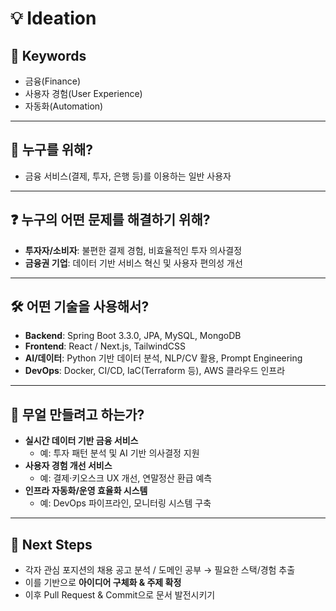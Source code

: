 # 💡 Ideation

## 🔑 Keywords

- 금융(Finance)
- 사용자 경험(User Experience)
- 자동화(Automation)

---

## 👥 누구를 위해?

- 금융 서비스(결제, 투자, 은행 등)를 이용하는 일반 사용자

---

## ❓ 누구의 어떤 문제를 해결하기 위해?

- **투자자/소비자**: 불편한 결제 경험, 비효율적인 투자 의사결정
- **금융권 기업**: 데이터 기반 서비스 혁신 및 사용자 편의성 개선

---

## 🛠 어떤 기술을 사용해서?

- **Backend**: Spring Boot 3.3.0, JPA, MySQL, MongoDB
- **Frontend**: React / Next.js, TailwindCSS
- **AI/데이터**: Python 기반 데이터 분석, NLP/CV 활용, Prompt Engineering
- **DevOps**: Docker, CI/CD, IaC(Terraform 등), AWS 클라우드 인프라

---

## 🎯 무얼 만들려고 하는가?

- **실시간 데이터 기반 금융 서비스**
  - 예: 투자 패턴 분석 및 AI 기반 의사결정 지원
- **사용자 경험 개선 서비스**
  - 예: 결제·키오스크 UX 개선, 연말정산 환급 예측
- **인프라 자동화/운영 효율화 시스템**
  - 예: DevOps 파이프라인, 모니터링 시스템 구축

---

## 📅 Next Steps

- 각자 관심 포지션의 채용 공고 분석 / 도메인 공부 → 필요한 스택/경험 추출
- 이를 기반으로 **아이디어 구체화 & 주제 확정**
- 이후 Pull Request & Commit으로 문서 발전시키기
